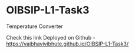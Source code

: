 # OIBSIP-L1-Task3
Temperature Converter

Check this link Deployed on Github - https://vaibhavivibhute.github.io/OIBSIP-L1-Task3/
